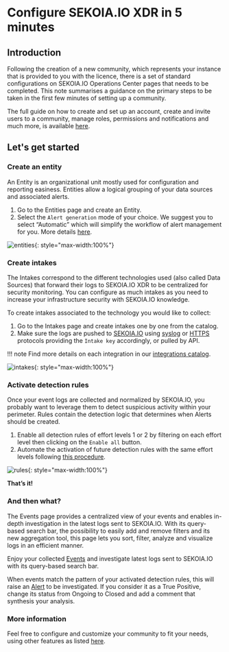 # Configure SEKOIA.IO XDR in 5 minutes

## Introduction


Following the creation of a new community, which represents your instance that is provided to you with the licence, there is a set of standard configurations on SEKOIA.IO Operations Center pages that needs to be completed. This note summarises a guidance on the primary steps to be taken in the first few minutes of setting up a community.

The full guide on how to create and set up an account, create and invite users to a community, manage roles, permissions and notifications and much more, is available [here](https://docs.sekoia.io/getting_started/).

## Let's get started

### Create an entity

An Entity is an organizational unit mostly used for configuration and reporting easiness. Entities allow a logical grouping of your data sources and associated alerts.

1. Go to the Entities page and create an Entity.
2. Select the `Alert generation` mode of your choice.  We suggest you to select “Automatic” which will simplify the workflow of alert management for you. More details [here](https://docs.sekoia.io/xdr/features/collect/entities/).

![entities](/assets/operation_center/quick_start/entities.png){: style="max-width:100%"}

### Create intakes 

The Intakes correspond to the different technologies used (also called Data Sources) that forward their logs to SEKOIA.IO XDR to be centralized for security monitoring. You can configure as much intakes as you need to increase your infrastructure security with SEKOIA.IO knowledge.

To create intakes associated to the technology you would like to collect: 

1. Go to the Intakes page and create intakes one by one from the catalog.
2. Make sure the logs are pushed to [SEKOIA.IO](http://SEKOIA.IO) using [syslog](https://docs.sekoia.io/xdr/features/collect/ingestion_methods/rsyslog/) or [HTTPS](https://docs.sekoia.io/xdr/features/collect/ingestion_methods/https/) protocols providing the `Intake key` accordingly, or pulled by API.

!!! note
    Find more details on each integration in our [integrations catalog](https://docs.sekoia.io/xdr/features/collect/integrations/). 

![intakes](/assets/operation_center/quick_start/intakes.png){: style="max-width:100%"}

### Activate detection rules

Once your event logs are collected and normalized by SEKOIA.IO, you probably want to leverage them to detect suspicious activity within your perimeter. Rules contain the detection logic that determines when Alerts should be created.

1. Enable all detection rules of effort levels 1 or 2 by filtering on each effort level then clicking on the `Enable all` button.
2. Automate the activation of future detection rules with the same effort levels following [this procedure](https://docs.sekoia.io/xdr/features/detect/rules_catalog/#enable-new-rules).

![rules](/assets/operation_center/quick_start/rules.png){: style="max-width:100%"}

**That’s it!**

### And then what?

The Events page provides a centralized view of your events and enables in-depth investigation in the latest logs sent to SEKOIA.IO. With its query-based search bar, the possibility to easily add and remove filters and its new aggregation tool, this page lets you sort, filter, analyze and visualize logs in an efficient manner. 

Enjoy your collected [Events](https://docs.sekoia.io/xdr/features/investigate/events/) and investigate latest logs sent to SEKOIA.IO with its query-based search bar.

When events match the pattern of your activated detection rules, this will raise an [Alert](https://docs.sekoia.io/xdr/features/investigate/alerts/#alerts-listing) to be investigated. If you consider it as a True Positive, change its status from Ongoing to Closed and add a comment that synthesis your analysis.

### More information

Feel free to configure and customize your community to fit your needs, using other features as listed [here](https://docs.sekoia.io/xdr/).
